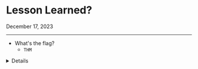 # Lesson Learned?

December 17, 2023

---------------------------

- What's the flag?
	- `THM`


<details>
Steps:
Visit the website and you will see the login page. 

![image](https://github.com/kyou00/tryhackme-writeups/assets/92074685/e8d3445b-2c55-4d50-a55a-0acfd34936a4)

Then we will intercept the login credentials using the burpsuite tool.

![image](https://github.com/kyou00/tryhackme-writeups/assets/92074685/3d8304b6-b9dc-4d1e-ac67-35ba7dcc8a31)

We could use hydra to guess for the username that exist in the database, so we can login.

![image](https://github.com/kyou00/tryhackme-writeups/assets/92074685/3cf4fef3-5eeb-4ff0-85b3-2571313467b9)

```
hydra -L ~/Downloads/xato-net-10-million-usernames.txt -p asdf 10.10.172.59 http-post-form "/:username=^USER^&password=^PASS^:Invalid username and password."
```

-L for the username 

-p is for the password which we just put a random letters 

10.10.172

</details>
